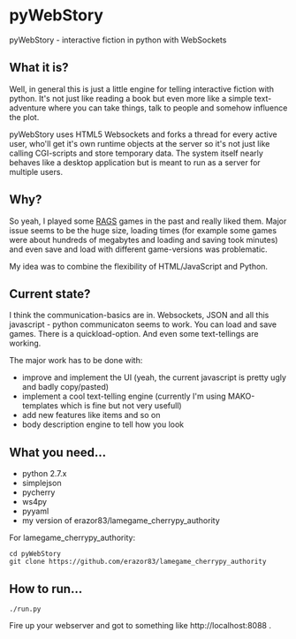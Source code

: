 pyWebStory
==========

pyWebStory - interactive fiction in python with WebSockets


What it is?
----------
Well, in general this is just a little engine for telling interactive fiction with python. It's not just like reading a book but even more like a simple text-adventure where you can take things, talk to people and somehow influence the plot.

pyWebStory uses HTML5 Websockets and forks a thread for every active user, who'll get it's own runtime objects at the server so it's not just like calling CGI-scripts and store temporary data. The system itself nearly behaves like a desktop application but is meant to run as a server for multiple users.


Why?
----------
So yeah, I played some [RAGS](www.ragsgame.com) games in the past and really liked them. Major issue seems to be the huge size, loading times (for example some games were about hundreds of megabytes and loading and saving took minutes) and even save and load with different game-versions was problematic.

My idea was to combine the flexibility of HTML/JavaScript and Python.


Current state?
----------
I think the communication-basics are in. Websockets, JSON and all this javascript - python communicaton seems to work. You can load and save games. There is a quickload-option. And even some text-tellings are working.

The major work has to be done with:
  * improve and implement the UI (yeah, the current javascript is pretty ugly and badly copy/pasted)
  * implement a cool text-telling engine (currently I'm using MAKO-templates which is fine but not very usefull)
  * add new features like items and so on
  * body description engine to tell how you look


What you need...
----------
  * python 2.7.x
  * simplejson
  * pycherry
  * ws4py
  * pyyaml
  * my version of erazor83/lamegame_cherrypy_authority



For lamegame_cherrypy_authority:
```
cd pyWebStory
git clone https://github.com/erazor83/lamegame_cherrypy_authority
```
How to run...
----------
```
./run.py
```
Fire up your webserver and got to something like http://localhost:8088 .

